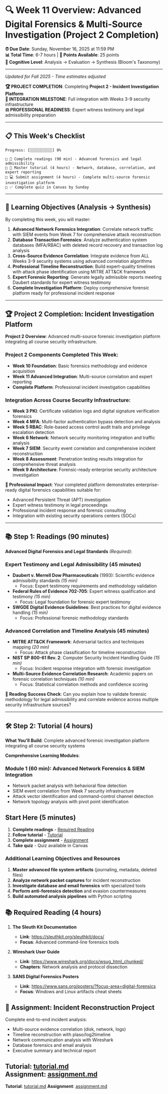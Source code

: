 # 🔍 Week 11 Overview: Advanced Digital Forensics & Multi-Source Investigation (Project 2 Completion)

**⏰ Due Date**: Sunday, November 16, 2025 at 11:59 PM  
**📊 Total Time**: 6-7 hours | **🎯 Points Available**: 25 points  
**🧠 Cognitive Level**: Analysis → Evaluation → Synthesis (Bloom's Taxonomy)

---
*Updated for Fall 2025 - Time estimates adjusted*

**🏆 PROJECT COMPLETION**: Completing **Project 2 - Incident Investigation Platform**  
**🔗 INTEGRATION MILESTONE**: Full integration with Weeks 3-9 security infrastructure  
**⚖️ PROFESSIONAL READINESS**: Expert witness testimony and legal admissibility preparation

---

## 📋 **This Week's Checklist**

```
Progress: [░░░░░░░░░░] 0%

□ 📖 Complete readings (90 min) - Advanced forensics and legal admissibility
□ 🎥 Master tutorial (4 hours) - Network, database, correlation, and expert reporting
□ 💻 Submit assignment (4 hours) - Complete multi-source forensic investigation platform
□ ✅ Complete quiz in Canvas by Sunday
```

---

## 🎯 **Learning Objectives (Analysis → Synthesis)**

By completing this week, you will master:

1. **Advanced Network Forensics Integration**: Correlate network traffic with SIEM events from Week 7 for comprehensive attack reconstruction
2. **Database Transaction Forensics**: Analyze authentication system databases (MFA/RBAC) with deleted record recovery and transaction log analysis
3. **Cross-Source Evidence Correlation**: Integrate evidence from ALL Weeks 3-9 security systems using advanced correlation algorithms
4. **Professional Timeline Reconstruction**: Build expert-quality timelines with attack phase identification using MITRE ATT&CK framework
5. **Expert Forensic Reporting**: Generate legally admissible reports meeting Daubert standards for expert witness testimony
6. **Complete Investigation Platform**: Deploy comprehensive forensic platform ready for professional incident response

---

## 🏆 **Project 2 Completion: Incident Investigation Platform**

**Project 2 Overview**: Advanced multi-source forensic investigation platform integrating all course security infrastructure.

### Project 2 Components Completed This Week:
- **Week 10 Foundation**: Basic forensics methodology and evidence acquisition
- **Week 11 Advanced Integration**: Multi-source correlation and expert reporting
- **Complete Platform**: Professional incident investigation capabilities

### Integration Across Course Security Infrastructure:
- **Week 3 PKI**: Certificate validation logs and digital signature verification forensics
- **Week 4 MFA**: Multi-factor authentication bypass detection and analysis
- **Week 5 RBAC**: Role-based access control audit trails and privilege escalation detection
- **Week 6 Network**: Network security monitoring integration and traffic analysis
- **Week 7 SIEM**: Security event correlation and comprehensive incident reconstruction  
- **Week 8 Assessment**: Penetration testing results integration for comprehensive threat analysis
- **Week 9 Architecture**: Forensic-ready enterprise security architecture investigation

**🎯 Professional Impact**: Your completed platform demonstrates enterprise-ready digital forensics capabilities suitable for:
- Advanced Persistent Threat (APT) investigation
- Expert witness testimony in legal proceedings
- Professional incident response and forensic consulting
- Integration with existing security operations centers (SOCs)

---

## 📚 **Step 1: Readings (90 minutes)**

**Advanced Digital Forensics and Legal Standards** *(Required)*:

### Expert Testimony and Legal Admissibility (45 minutes)
- **Daubert v. Merrell Dow Pharmaceuticals** (1993): Scientific evidence admissibility standards *(15 min)*
  - Focus: Expert testimony requirements and methodology validation
- **Federal Rules of Evidence 702-705**: Expert witness qualification and testimony *(15 min)*
  - Focus: Legal foundation for forensic expert testimony
- **SWGDE Digital Evidence Guidelines**: Best practices for digital evidence handling *(15 min)*
  - Focus: Professional forensic methodology standards

### Advanced Correlation and Timeline Analysis (45 minutes)
- **MITRE ATT&CK Framework**: Adversarial tactics and techniques mapping *(20 min)*
  - Focus: Attack phase classification for timeline reconstruction
- **NIST SP 800-61 Rev. 2**: Computer Security Incident Handling Guide *(15 min)*
  - Focus: Incident response integration with forensic investigation
- **Multi-Source Evidence Correlation Research**: Academic papers on forensic correlation techniques *(10 min)*
  - Focus: Statistical correlation methods and confidence scoring

**📖 Reading Success Check**: Can you explain how to validate forensic methodology for legal admissibility and correlate evidence across multiple security infrastructure sources?

---

## 🛠️ **Step 2: Tutorial (4 hours)**

**What You'll Build**: Complete advanced forensic investigation platform integrating all course security systems

**Comprehensive Learning Modules**:

### Module 1 (60 min): Advanced Network Forensics & SIEM Integration
- Network packet analysis with behavioral flow detection
- SIEM event correlation from Week 7 security infrastructure
- Attack vector identification and command-control channel detection
- Network topology analysis with pivot point identification

## Start Here (5 minutes)

1. **Complete readings** - [Required Reading](#required-reading)
2. **Follow tutorial** - [Tutorial](tutorial.md)
3. **Complete assignment** - [Assignment](assignment.md)
4. **Take quiz** - Quiz available in Canvas

### Additional Learning Objectives and Resources


1. **Master advanced file system artifacts** (journaling, metadata, deleted files)
2. **Analyze network packet captures** for incident reconstruction
3. **Investigate database and email forensics** with specialized tools
4. **Perform anti-forensics detection** and evasion countermeasures
5. **Build automated analysis pipelines** with Python scripting

## 📚 Required Reading (4 hours)

1. **The Sleuth Kit Documentation**
   - **Link**: https://sleuthkit.org/sleuthkit/docs/
   - **Focus**: Advanced command-line forensics tools

2. **Wireshark User Guide** 
   - **Link**: https://www.wireshark.org/docs/wsug_html_chunked/
   - **Chapters**: Network analysis and protocol dissection

3. **SANS Digital Forensics Posters**
   - **Link**: https://www.sans.org/posters/?focus-area=digital-forensics
   - **Focus**: Windows and Linux artifacts cheat sheets

## 🎯 Assignment: Incident Reconstruction Project

Complete end-to-end incident analysis:
- Multi-source evidence correlation (disk, network, logs)
- Timeline reconstruction with plaso/log2timeline
- Network communication analysis with Wireshark
- Database forensics and email analysis
- Executive summary and technical report

**Tutorial**: [tutorial.md](tutorial.md)  
**Assignment**: [assignment.md](assignment.md)
---

**Tutorial**: [tutorial.md](tutorial.md)
**Assignment**: [assignment.md](assignment.md)
